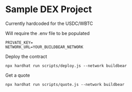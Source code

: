 # Sample DEX Project
Currently hardcoded for the USDC/WBTC

Will require the .env file to be populated
```
PRIVATE_KEY=
NETWORK_URL=YOUR_BUILDBEAR_NETWORK
```

Deploy the contract
```
npx hardhat run scripts/deploy.js --network buildbear
```

Get a quote
```
npx hardhat run scripts/quote.js --network buildbear
```
